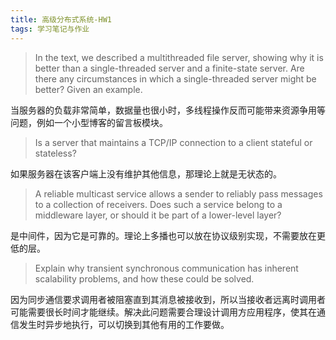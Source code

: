 ```yaml
---
title: 高级分布式系统-HW1
tags: 学习笔记与作业
---
```


> In the text, we described a multithreaded file server, showing why it is better than a single-threaded server and a finite-state server. Are there any circumstances in which a single-threaded server might be better? Given an example.

当服务器的负载非常简单，数据量也很小时，多线程操作反而可能带来资源争用等问题，例如一个小型博客的留言板模块。

> Is a server that maintains a TCP/IP connection to a client stateful or stateless?

如果服务器在该客户端上没有维护其他信息，那理论上就是无状态的。

> A reliable multicast service allows a sender to reliably pass messages to a collection of receivers. Does such a service belong to a middleware layer, or should it be part of a lower-level layer?

是中间件，因为它是可靠的。理论上多播也可以放在协议级别实现，不需要放在更低的层。

> Explain why transient synchronous communication has inherent scalability problems, and how these could be solved.

因为同步通信要求调用者被阻塞直到其消息被接收到，所以当接收者远离时调用者可能需要很长时间才能继续。解决此问题需要合理设计调用方应用程序，使其在通信发生时异步地执行，可以切换到其他有用的工作要做。
